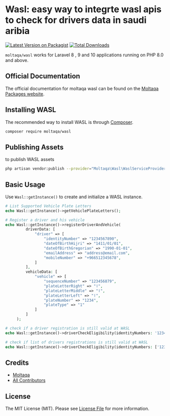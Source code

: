 # Wasl: easy way to integrte wasl apis to check for drivers data in saudi aribia

[![Latest Version on Packagist](https://img.shields.io/packagist/v/moltaqa/wasl.svg?style=flat-square)](https://packagist.org/packages/moltaqa/wasl)
[![Total Downloads](https://img.shields.io/packagist/dt/moltaqa/wasl.svg?style=flat-square)](https://packagist.org/packages/moltaqa/wasl)

`moltaqa/wasl` works for Laravel 8 , 9 and 10 applications running on PHP 8.0 and above.

## Official Documentation

The official documentation for moltaqa wasl can be found on the [Moltaqa Packages website](https://pakages.moltaqa.net/docs/wasl).

## Installing WASL

The recommended way to install WASL is through
[Composer](https://getcomposer.org/).

```bash
composer require moltaqa/wasl
```

## Publishing Assets

to publish WASL assets

```bash
php artisan vendor:publish --provider="Moltaqa\Wasl\WaslServiceProvider"
```

## Basic Usage

Use `Wasl::getInstance()` to create and initialize a WASL instance.
```php
# List Supported Vehicle Plate Letters
echo Wasl::getInstance()->getVehiclePlateLetters();

# Register a driver and his vehicle
echo Wasl::getInstance()->registerDriverAndVehicle(
         driverData: [
             "driver" => [
                 "identityNumber" => "1234567890",
                 "dateOfBirthHijri" => "1411/01/01",
                 "dateOfBirthGregorian" => "1990-01-01",
                 "emailAddress" => "address@email.com",
                 "mobileNumber" => "+966512345678",
             ]
         ],
         vehicleData: [
             "vehicle" => [
                 "sequenceNumber" => "123456879",
                 "plateLetterRight" => "ا",
                 "plateLetterMiddle" => "ا",
                 "plateLetterLeft" => "ا",
                 "plateNumber" => "1234",
                 "plateType" => "1"
             ]
         ]
     );

# check if a driver registration is still valid at WASL
echo Wasl::getInstance()->driverCheckEligibility(identityNumbers: '1234567890');

# check if list of drivers registrations is still valid at WASL
echo Wasl::getInstance()->driverCheckEligibility(identityNumbers: ['1234567890','1234567891']);
```

## Credits

- [Moltaqa](https://moltaqa.net)
- [All Contributors](../../contributors)

## License

The MIT License (MIT). Please see [License File](LICENSE.md) for more information.
